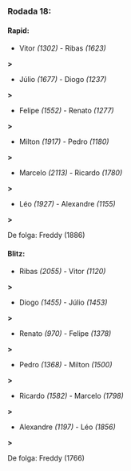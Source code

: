 ### Rodada 18:

#### Rapid:

* Vitor *(1302)*     -     Ribas *(1623)*

 **>** 
* Júlio *(1677)*     -     Diogo *(1237)*

 **>** 
* Felipe *(1552)*     -     Renato *(1277)*

 **>** 
* Milton *(1917)*     -     Pedro *(1180)*

 **>** 
* Marcelo *(2113)*     -     Ricardo *(1780)*

 **>** 
* Léo *(1927)*     -     Alexandre *(1155)*

 **>** 

De folga: Freddy (1886)

#### Blitz:

* Ribas *(2055)*     -     Vitor *(1120)*

 **>** 
* Diogo *(1455)*     -     Júlio *(1453)*

 **>** 
* Renato *(970)*     -     Felipe *(1378)*

 **>** 
* Pedro *(1368)*     -     Milton *(1500)*

 **>** 
* Ricardo *(1582)*     -     Marcelo *(1798)*

 **>** 
* Alexandre *(1197)*     -     Léo *(1856)*

 **>** 

De folga: Freddy (1766)

